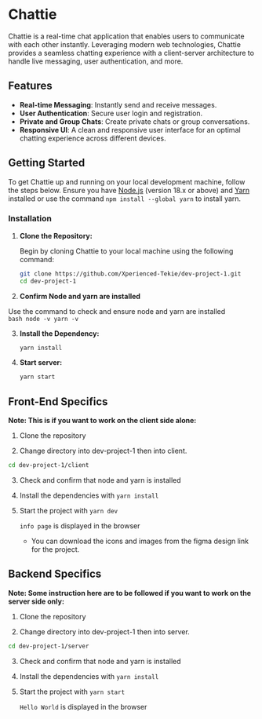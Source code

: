 # Chattie

Chattie is a real-time chat application that enables users to communicate with each other instantly. Leveraging modern web technologies, Chattie provides a seamless chatting experience with a client-server architecture to handle live messaging, user authentication, and more.

## Features

-   **Real-time Messaging**: Instantly send and receive messages.
-   **User Authentication**: Secure user login and registration.
-   **Private and Group Chats**: Create private chats or group conversations.
-   **Responsive UI**: A clean and responsive user interface for an optimal chatting experience across different devices.

## Getting Started

To get Chattie up and running on your local development machine, follow the steps below. Ensure you have [Node.js](https://nodejs.org/) (version 18.x or above) and [Yarn](https://yarnpkg.com/) installed or use the command `npm install --global yarn` to install yarn.

### Installation

1. **Clone the Repository:**

    Begin by cloning Chattie to your local machine using the following command:

    ```bash
    git clone https://github.com/Xperienced-Tekie/dev-project-1.git
    cd dev-project-1

    ```
2. **Confirm Node and yarn are installed**

Use the command to check and ensure node and yarn are installed  
    ```bash
    node -v
    yarn -v
    ```

3. **Install the Dependency:**

    ```bash
    yarn install

    ```

4. **Start server:**

    ```bash
    yarn start
    ```

## Front-End Specifics
**Note: This is if you want to work on the client side alone:**

1. Clone the repository

2. Change directory into dev-project-1 then into client.

```bash
cd dev-project-1/client
```

3. Check and confirm that node and yarn is installed

4. Install the dependencies with `yarn install`

5. Start the project with `yarn dev`

    `info page` is displayed in the browser
    - You can download the icons and images from the figma design link for the project. 


## Backend Specifics
**Note: Some instruction here are to be followed if you want to work on the server side only:**

1. Clone the repository

2. Change directory into dev-project-1 then into server.

```bash
cd dev-project-1/server
```

3. Check and confirm that node and yarn is installed

4. Install the dependencies with `yarn install`

5. Start the project with `yarn start`

    `Hello World` is displayed in the browser